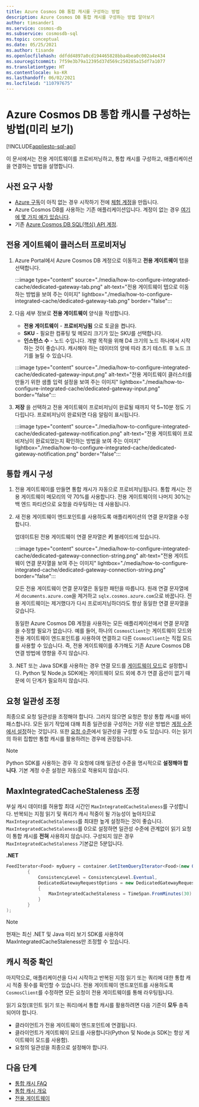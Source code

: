 ```yaml
---
title: Azure Cosmos DB 통합 캐시를 구성하는 방법
description: Azure Cosmos DB 통합 캐시를 구성하는 방법 알아보기
author: timsander1
ms.service: cosmos-db
ms.subservice: cosmosdb-sql
ms.topic: conceptual
ms.date: 05/25/2021
ms.author: tisande
ms.openlocfilehash: ddfdd4897a0cd194465828bba4bea0c002a4e434
ms.sourcegitcommit: 7f59e3b79a12395d37d569c250285a15df7a1077
ms.translationtype: HT
ms.contentlocale: ko-KR
ms.lasthandoff: 06/02/2021
ms.locfileid: "110797675"
---
```

# <a name="how-to-configure-the-azure-cosmos-db-integrated-cache-preview"></a>Azure Cosmos DB 통합 캐시를 구성하는 방법(미리 보기)
[!INCLUDE[appliesto-sql-api](includes/appliesto-sql-api.md)]

이 문서에서는 전용 게이트웨이를 프로비저닝하고, 통합 캐시를 구성하고, 애플리케이션을 연결하는 방법을 설명합니다. 

## <a name="prerequisites"></a>사전 요구 사항

- [Azure 구독](../guides/developer/azure-developer-guide.md#understanding-accounts-subscriptions-and-billing)이 아직 없는 경우 시작하기 전에 [체험 계정](https://azure.microsoft.com/free/?ref=microsoft.com&utm_source=microsoft.com&utm_medium=docs&utm_campaign=visualstudio)을 만듭니다.
- Azure Cosmos DB를 사용하는 기존 애플리케이션입니다. 계정이 없는 경우 [여기에 몇 가지 예가 있습니다](https://github.com/AzureCosmosDB/labs).
- 기존 [Azure Cosmos DB SQL(핵심) API 계정](create-cosmosdb-resources-portal.md).

## <a name="provision-a-dedicated-gateway-cluster"></a>전용 게이트웨이 클러스터 프로비저닝

1. Azure Portal에서 Azure Cosmos DB 계정으로 이동하고 **전용 게이트웨이** 탭을 선택합니다.

   :::image type="content" source="./media/how-to-configure-integrated-cache/dedicated-gateway-tab.png" alt-text="전용 게이트웨이 탭으로 이동하는 방법을 보여 주는 이미지" lightbox="./media/how-to-configure-integrated-cache/dedicated-gateway-tab.png" border="false":::

2. 다음 세부 정보로 **전용 게이트웨이** 양식을 작성합니다.

   * **전용 게이트웨이** - **프로비저닝됨** 으로 토글을 켭니다. 
   * **SKU** - 필요한 컴퓨팅 및 메모리 크기가 있는 SKU를 선택합니다. 
   *  **인스턴스 수** - 노드 수입니다. 개발 목적을 위해 D4 크기의 노드 하나에서 시작하는 것이 좋습니다. 캐시해야 하는 데이터의 양에 따라 초기 테스트 후 노드 크기를 늘릴 수 있습니다.

   :::image type="content" source="./media/how-to-configure-integrated-cache/dedicated-gateway-input.png" alt-text="전용 게이트웨이 클러스터를 만들기 위한 샘플 입력 설정을 보여 주는 이미지" lightbox="./media/how-to-configure-integrated-cache/dedicated-gateway-input.png" border="false":::

3. **저장** 을 선택하고 전용 게이트웨이 프로비저닝이 완료될 때까지 약 5~10분 정도 기다립니다. 프로비저닝이 완료되면 다음 알림이 표시됩니다.

   :::image type="content" source="./media/how-to-configure-integrated-cache/dedicated-gateway-notification.png" alt-text="전용 게이트웨이 프로비저닝이 완료되었는지 확인하는 방법을 보여 주는 이미지" lightbox="./media/how-to-configure-integrated-cache/dedicated-gateway-notification.png" border="false":::

## <a name="configuring-the-integrated-cache"></a>통합 캐시 구성

1. 전용 게이트웨이를 만들면 통합 캐시가 자동으로 프로비저닝됩니다. 통합 캐시는 전용 게이트웨이 메모리의 약 70%를 사용합니다. 전용 게이트웨이의 나머지 30%는 백 엔드 파티션으로 요청을 라우팅하는 데 사용됩니다.

2.  새 전용 게이트웨이 엔드포인트를 사용하도록 애플리케이션의 연결 문자열을 수정합니다.

      업데이트된 전용 게이트웨이 연결 문자열은 **키** 블레이드에 있습니다.
   
      :::image type="content" source="./media/how-to-configure-integrated-cache/dedicated-gateway-connection-string.png" alt-text="전용 게이트웨이 연결 문자열을 보여 주는 이미지" lightbox="./media/how-to-configure-integrated-cache/dedicated-gateway-connection-string.png" border="false":::

      모든 전용 게이트웨이 연결 문자열은 동일한 패턴을 따릅니다. 원래 연결 문자열에서 `documents.azure.com`을 제거하고 `sqlx.cosmos.azure.com`으로 바꿉니다. 전용 게이트웨이는 제거했다가 다시 프로비저닝하더라도 항상 동일한 연결 문자열을 갖습니다.

      동일한 Azure Cosmos DB 계정을 사용하는 모든 애플리케이션에서 연결 문자열을 수정할 필요가 없습니다. 예를 들어, 하나의 `CosmosClient`는 게이트웨이 모드와 전용 게이트웨이 엔드포인트를 사용하여 연결하고 다른 `CosmosClient`는 직접 모드를 사용할 수 있습니다. 즉, 전용 게이트웨이를 추가해도 기존 Azure Cosmos DB 연결 방법에 영향을 주지 않습니다.

3. .NET 또는 Java SDK를 사용하는 경우 연결 모드를 [게이트웨이 모드](sql-sdk-connection-modes.md#available-connectivity-modes)로 설정합니다. Python 및 Node.js SDK에는 게이트웨이 모드 외에 추가 연결 옵션이 없기 때문에 이 단계가 필요하지 않습니다.

## <a name="adjust-request-consistency"></a>요청 일관성 조정

최종으로 요청 일관성을 조정해야 합니다. 그러지 않으면 요청은 항상 통합 캐시를 바이패스합니다. 모든 읽기 작업에 대해 최종 일관성을 구성하는 가장 쉬운 방법은 [계정 수준에서 설정](consistency-levels.md#configure-the-default-consistency-level)하는 것입니다. 또한 [요청 수준](how-to-manage-consistency.md#override-the-default-consistency-level)에서 일관성을 구성할 수도 있습니다. 이는 읽기의 하위 집합만 통합 캐시를 활용하려는 경우에 권장됩니다.

> [!NOTE]
> Python SDK를 사용하는 경우 각 요청에 대해 일관성 수준을 명시적으로 **설정해야 합니다**. 기본 계정 수준 설정은 자동으로 적용되지 않습니다.

## <a name="adjust-maxintegratedcachestaleness"></a>MaxIntegratedCacheStaleness 조정

부실 캐시 데이터를 허용할 최대 시간인 `MaxIntegratedCacheStaleness`를 구성합니다. 반복되는 지점 읽기 및 쿼리가 캐시 적중이 될 가능성이 높아지므로 `MaxIntegratedCacheStaleness`를 최대한 높게 설정하는 것이 좋습니다. `MaxIntegratedCacheStaleness`를 0으로 설정하면 일관성 수준에 관계없이 읽기 요청이 통합 캐시를 **전혀** 사용하지 않습니다. 구성되지 않은 경우 `MaxIntegratedCacheStaleness` 기본값은 5분입니다.

**.NET**

```csharp
FeedIterator<Food> myQuery = container.GetItemQueryIterator<Food>(new QueryDefinition("SELECT * FROM c"), requestOptions: new QueryRequestOptions
        {
            ConsistencyLevel = ConsistencyLevel.Eventual,
            DedicatedGatewayRequestOptions = new DedicatedGatewayRequestOptions 
            { 
                MaxIntegratedCacheStaleness = TimeSpan.FromMinutes(30) 
            }
        }
);
```

> [!NOTE]
> 현재는 최신 .NET 및 Java 미리 보기 SDK를 사용하여 MaxIntegratedCacheStaleness만 조정할 수 있습니다.

## <a name="verify-cache-hits"></a>캐시 적중 확인

마지막으로, 애플리케이션을 다시 시작하고 반복된 지점 읽기 또는 쿼리에 대한 통합 캐시 적중 횟수를 확인할 수 있습니다. 전용 게이트웨이 엔드포인트를 사용하도록 `CosmosClient`를 수정하면 모든 요청이 전용 게이트웨이를 통해 라우팅됩니다.

읽기 요청(포인트 읽기 또는 쿼리)에서 통합 캐시를 활용하려면 다음 기준이 **모두** 충족되어야 합니다.

-   클라이언트가 전용 게이트웨이 엔드포인트에 연결됩니다.
-  클라이언트가 게이트웨이 모드를 사용합니다(Python 및 Node.js SDK는 항상 게이트웨이 모드를 사용함).
-   요청의 일관성을 최종으로 설정해야 합니다.

## <a name="next-steps"></a>다음 단계

- [통합 캐시 FAQ](integrated-cache-faq.md)
- [통합 캐시 개요](integrated-cache.md)
- [전용 게이트웨이](dedicated-gateway.md)
